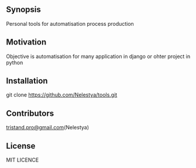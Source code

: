 ## Synopsis

Personal tools for automatisation process production

## Motivation
Objective is automatisation for many application in django or ohter project in python

## Installation

git clone https://github.com/Nelestya/tools.git

## Contributors

tristand.pro@gmail.com(Nelestya)

## License
MIT LICENCE
